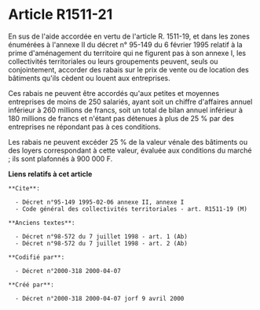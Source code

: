 # Article R1511-21

En sus de l'aide accordée en vertu de l'article R. 1511-19, et dans les zones énumérées à l'annexe II du décret n° 95-149 du
6 février 1995 relatif à la prime d'aménagement du territoire qui ne figurent pas à son annexe I, les collectivités
territoriales ou leurs groupements peuvent, seuls ou conjointement, accorder des rabais sur le prix de vente ou de location
des bâtiments qu'ils cèdent ou louent aux entreprises.

Ces rabais ne peuvent être accordés qu'aux petites et moyennes entreprises de moins de 250 salariés, ayant soit un chiffre
d'affaires annuel inférieur à 260 millions de francs, soit un total de bilan annuel inférieur à 180 millions de francs et
n'étant pas détenues à plus de 25 % par des entreprises ne répondant pas à ces conditions.

Les rabais ne peuvent excéder 25 % de la valeur vénale des bâtiments ou des loyers correspondant à cette valeur, évaluée aux
conditions du marché ; ils sont plafonnés à 900 000 F.

**Liens relatifs à cet article**

	**Cite**:

	  - Décret n°95-149 1995-02-06 annexe II, annexe I
	  - Code général des collectivités territoriales - art. R1511-19 (M)

	**Anciens textes**:

	  - Décret n°98-572 du 7 juillet 1998 - art. 1 (Ab)
	  - Décret n°98-572 du 7 juillet 1998 - art. 2 (Ab)

	**Codifié par**:

	  - Décret n°2000-318 2000-04-07

	**Créé par**:

	  - Décret n°2000-318 2000-04-07 jorf 9 avril 2000
